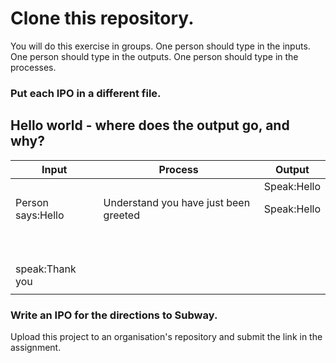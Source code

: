 # Clone this repository. 
You will do this exercise in groups. 
One person should type in the inputs. 
One person should type in the outputs. 
One person should type in the processes. 
### Put each IPO in a different file.  
## Hello world - where does the output go, and why? 
|Input              |Process                                 |Output                                               |
|-------------------|----------------------------------------|-----------------------------------------------------|
|                   |                                        | Speak:Hello                                         |
|Person says:Hello  |Understand you have just been greeted   |   Speak:Hello                                       |
|                   |                                        |                                          |
|                   |                                        |                                                     |
|                   |                                        |                                                     |
|                   |                                        |                                                     |
|                   |                                        |                                                     |
|                   |                                        |                                                     |
|                   |                                        |                                                                       |                                                     |
|                   |                                        |                                                     |
|                   |                                        |                                                     |
|                   |                                        |                                                     |
|  speak:Thank you                 |                                        |                                                     |
|                   |                                        |                                                     |e bathroom is in relation to your current location



### Write an IPO for the directions to Subway.

Upload this project to an organisation's repository and submit the link in the assignment. 



